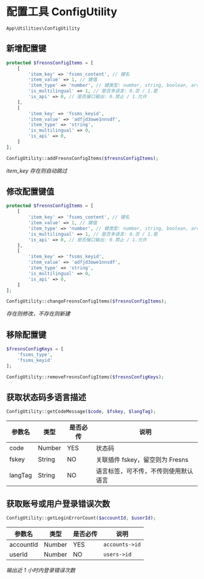 # 配置工具 ConfigUtility

`App\Utilities\ConfigUtility`

## 新增配置键

```php
protected $fresnsConfigItems = [
    [
        'item_key' => 'fssms_content', // 键名
        'item_value' => 1, // 键值
        'item_type' => 'number', // 键类型: number, string, boolean, array, object, file, app, apps
        'is_multilingual' => 1, // 是否多语言: 0.否 / 1.是
        'is_api' => 0, // 是否接口输出: 0.禁止 / 1.允许
    ],
    [
        'item_key' => 'fssms_keyid',
        'item_value' => 'adfjd3owe1nnsdf',
        'item_type' => 'string',
        'is_multilingual' => 0,
        'is_api' => 0,
    ]
];

ConfigUtility::addFresnsConfigItems($fresnsConfigItems);
```

*item_key 存在则自动跳过*

## 修改配置键值

```php
protected $fresnsConfigItems = [
    [
        'item_key' => 'fssms_content', // 键名
        'item_value' => 1, // 键值
        'item_type' => 'number', // 键类型: number, string, boolean, array, object, file, app, apps
        'is_multilingual' => 1, // 是否多语言: 0.否 / 1.是
        'is_api' => 0, // 是否接口输出: 0.禁止 / 1.允许
    ],
    [
        'item_key' => 'fssms_keyid',
        'item_value' => 'adfjd3owe1nnsdf',
        'item_type' => 'string',
        'is_multilingual' => 0,
        'is_api' => 0,
    ]
];

ConfigUtility::changeFresnsConfigItems($fresnsConfigItems);
```

*存在则修改，不存在则新建*

## 移除配置键

```php
$fresnsConfigKeys = [
    'fssms_type',
    'fssms_keyid'
];

ConfigUtility::removeFresnsConfigItems($fresnsConfigKeys);
```

## 获取状态码多语言描述

```php
ConfigUtility::getCodeMessage($code, $fskey, $langTag);
```
| 参数名 | 类型 | 是否必传 | 说明 |
| --- | --- | --- | --- |
| code | Number | YES | 状态码 |
| fskey | String | NO | 关联插件 fskey，留空则为 Fresns |
| langTag | String | NO | 语言标签，可不传，不传则使用默认语言 |

## 获取账号或用户登录错误次数

```php
ConfigUtility::getLoginErrorCount($accountId, $userId);
```
| 参数名 | 类型 | 是否必传 | 说明 |
| --- | --- | --- | --- |
| accountId | Number | YES | `accounts->id` |
| userId | Number | NO | `users->id` |

*输出近 1 小时内登录错误次数*
